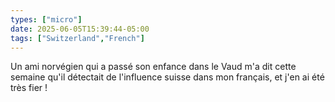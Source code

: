 ```yaml
---
types: ["micro"]
date: 2025-06-05T15:39:44-05:00
tags: ["Switzerland","French"]
---
```

Un ami norvégien qui a passé son enfance dans le Vaud m'a dit cette semaine qu'il détectait de l'influence suisse dans mon français, et j'en ai été très fier !

